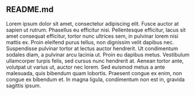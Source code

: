 ## README.md

Lorem ipsum dolor sit amet, consectetur adipiscing elit. Fusce auctor at sapien ut rutrum. Phasellus eu efficitur nisi. Pellentesque efficitur, lacus sit amet consequat efficitur, tortor nunc ultrices sem, in pulvinar lorem nisi mattis ex. Proin eleifend purus tellus, non dignissim velit dapibus nec. Suspendisse pulvinar tortor at lectus auctor hendrerit. Ut condimentum sodales diam, a pulvinar arcu lacinia ut. Proin eu dapibus metus. Vestibulum ullamcorper turpis felis, sed cursus nunc hendrerit at. Aenean tortor ante, volutpat ut varius ut, auctor nec lorem. Sed euismod metus a ante malesuada, quis bibendum quam lobortis. Praesent congue ex enim, non congue ex bibendum et. In magna ligula, condimentum non est in, gravida sagittis ipsum.